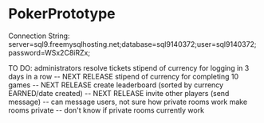 # PokerPrototype

Connection String: server=sql9.freemysqlhosting.net;database=sql9140372;user=sql9140372;password=WSx2C8iRZx;

TO DO:
administrators resolve tickets
stipend of currency for logging in 3 days in a row -- NEXT RELEASE
stipend of currency for completing 10 games -- NEXT RELEASE
create leaderboard (sorted by currency EARNED/date created) -- NEXT RELEASE
invite other players (send message) -- can message users, not sure how private rooms work
make rooms private -- don't know if private rooms currently work